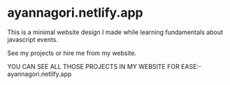 # ayannagori.netlify.app
This is a minimal website design I made while learning fundamentals about javascript events.


See my projects or hire me from my website.

YOU CAN SEE ALL THOSE PROJECTS IN MY WEBSITE FOR EASE:- ayannagori.netlify.app
